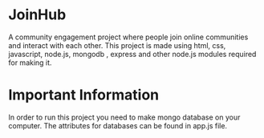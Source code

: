 # JoinHub
A community engagement project where people join online communities and interact with each other. This project is made using html, css, javascript, node.js, mongodb , express and other node.js modules required for making it.
# Important Information
In order to run this project you need to make mongo database on your computer. The attributes for databases can be found in app.js file.
